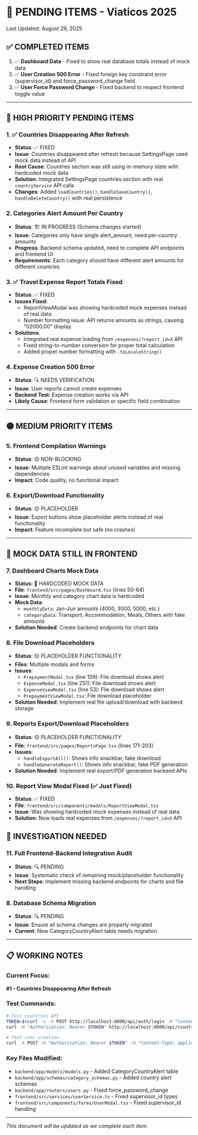# 🚨 PENDING ITEMS - Viaticos 2025

Last Updated: August 29, 2025

## ✅ **COMPLETED ITEMS**
1. ✅ **Dashboard Data** - Fixed to show real database totals instead of mock data
2. ✅ **User Creation 500 Error** - Fixed foreign key constraint error (supervisor_id) and force_password_change field
3. ✅ **User Force Password Change** - Fixed backend to respect frontend toggle value

---

## 🔴 **HIGH PRIORITY PENDING ITEMS**

### 1. ✅ **Countries Disappearing After Refresh** 
   - **Status**: ✅ FIXED
   - **Issue**: Countries disappeared after refresh because SettingsPage used mock data instead of API
   - **Root Cause**: Countries section was still using in-memory state with hardcoded mock data
   - **Solution**: Integrated SettingsPage countries section with real `countryService` API calls
   - **Changes**: Added `loadCountries()`, `handleSaveCountry()`, `handleDeleteCountry()` with real persistence

### 2. **Categories Alert Amount Per Country** 
   - **Status**: 🏗️ IN PROGRESS (Schema changes started)
   - **Issue**: Categories only have single alert_amount, need per-country amounts
   - **Progress**: Backend schema updated, need to complete API endpoints and frontend UI
   - **Requirements**: Each category should have different alert amounts for different countries

### 3. ✅ **Travel Expense Report Totals Fixed**
   - **Status**: ✅ FIXED
   - **Issues Fixed**: 
     - ReportViewModal was showing hardcoded mock expenses instead of real data
     - Number formatting issue: API returns amounts as strings, causing "02000.00" display
   - **Solutions**:
     - Integrated real expense loading from `/expenses/?report_id=X` API
     - Fixed string-to-number conversion for proper total calculation
     - Added proper number formatting with `.toLocaleString()`

### 4. **Expense Creation 500 Error**
   - **Status**: 🔍 NEEDS VERIFICATION  
   - **Issue**: User reports cannot create expenses
   - **Backend Test**: Expense creation works via API
   - **Likely Cause**: Frontend form validation or specific field combination

---

## 🟡 **MEDIUM PRIORITY ITEMS**

### 5. **Frontend Compilation Warnings**
   - **Status**: 🟡 NON-BLOCKING
   - **Issue**: Multiple ESLint warnings about unused variables and missing dependencies
   - **Impact**: Code quality, no functional impact

### 6. **Export/Download Functionality** 
   - **Status**: 🟡 PLACEHOLDER
   - **Issue**: Export buttons show placeholder alerts instead of real functionality
   - **Impact**: Feature incomplete but safe (no crashes)

---

## 🔵 **MOCK DATA STILL IN FRONTEND**

### 7. **Dashboard Charts Mock Data**
   - **Status**: 🔴 HARDCODED MOCK DATA
   - **File**: `frontend/src/pages/Dashboard.tsx` (lines 50-64)
   - **Issue**: Monthly and category chart data is hardcoded
   - **Mock Data**: 
     - `monthlyData`: Jan-Jun amounts (4000, 3000, 5000, etc.)
     - `categoryData`: Transport, Accommodation, Meals, Others with fake amounts
   - **Solution Needed**: Create backend endpoints for chart data

### 8. **File Download Placeholders**
   - **Status**: 🟡 PLACEHOLDER FUNCTIONALITY
   - **Files**: Multiple modals and forms
   - **Issues**:
     - `PrepaymentModal.tsx` (line 159): File download shows alert
     - `ExpenseModal.tsx` (line 251): File download shows alert  
     - `ExpenseViewModal.tsx` (line 53): File download shows alert
     - `PrepaymentViewModal.tsx`: File download placeholder
   - **Solution Needed**: Implement real file upload/download with backend storage

### 9. **Reports Export/Download Placeholders**
   - **Status**: 🟡 PLACEHOLDER FUNCTIONALITY  
   - **File**: `frontend/src/pages/ReportsPage.tsx` (lines 171-203)
   - **Issues**:
     - `handleExportAll()`: Shows info snackbar, fake download
     - `handleGenerateReport()`: Shows info snackbar, fake PDF generation
   - **Solution Needed**: Implement real export/PDF generation backend APIs

### 10. **Report View Modal Fixed (✅ Just Fixed)**
   - **Status**: ✅ FIXED
   - **File**: `frontend/src/components/modals/ReportViewModal.tsx`
   - **Issue**: Was showing hardcoded mock expenses instead of real data
   - **Solution**: Now loads real expenses from `/expenses/?report_id=X` API

## 🔵 **INVESTIGATION NEEDED**

### 11. **Full Frontend-Backend Integration Audit**
   - **Status**: 🔍 PENDING
   - **Issue**: Systematic check of remaining mock/placeholder functionality
   - **Next Steps**: Implement missing backend endpoints for charts and file handling

### 8. **Database Schema Migration** 
   - **Status**: 🔍 PENDING
   - **Issue**: Ensure all schema changes are properly migrated
   - **Current**: New CategoryCountryAlert table needs migration

---

## 📋 **WORKING NOTES**

### Current Focus: 
**#1 - Countries Disappearing After Refresh**

### Test Commands:
```bash
# Test countries API
TOKEN=$(curl -s -X POST http://localhost:8000/api/auth/login -H "Content-Type: application/json" -d '{"email":"test@test.com","password":"admin123"}' | jq -r '.access_token')
curl -H "Authorization: Bearer $TOKEN" http://localhost:8000/api/countries/

# Test user creation
curl -X POST -H "Authorization: Bearer $TOKEN" -H "Content-Type: application/json" -d '{"email":"test@example.com","name":"Test","surname":"User","password":"admin123","sap_code":"SAP001","country_id":1,"cost_center":"CC1001","supervisor_id":null,"profile":"employee","is_superuser":false,"is_approver":false,"force_password_change":false}' http://localhost:8000/api/users/
```

### Key Files Modified:
- `backend/app/models/models.py` - Added CategoryCountryAlert table
- `backend/app/schemas/category_schemas.py` - Added country alert schemas  
- `backend/app/routers/users.py` - Fixed force_password_change
- `frontend/src/services/userService.ts` - Fixed supervisor_id types
- `frontend/src/components/forms/UserModal.tsx` - Fixed supervisor_id handling

---

*This document will be updated as we complete each item.*
